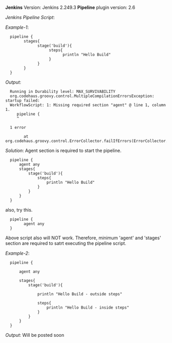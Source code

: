 
**Jenkins** Version: Jenkins 2.249.3
**Pipeline** plugin version: 2.6

*Jenkins Pipeline Script*:

*Example-1*:

      pipeline {
            stages{
                  stage('build'){
                       steps{
                             println "Hello Build"
                       } 
                  }
            }
      }

*Output*:

      Running in Durability level: MAX_SURVIVABILITY
      org.codehaus.groovy.control.MultipleCompilationErrorsException: startup failed:
      WorkflowScript: 1: Missing required section "agent" @ line 1, column 1.
         pipeline {
         ^

      1 error

            at org.codehaus.groovy.control.ErrorCollector.failIfErrors(ErrorCollector.java:310)

*Solution*: Agent section is required to start the pipeline.

      pipeline {
          agent any
          stages{
              stage('build'){
                  steps{
                      println "Hello Build"
                  } 
              }
          }
      }
      
also, try this. 

      pipeline {
            agent any
      }
      
Above script also will NOT work. Therefore, minimum 'agent' and 'stages' section are required to satrt executing the pipeline script.


*Example-2*:

      pipeline {

          agent any

          stages{
              stage('build'){

                  println "Hello Build - outside steps"

                  steps{
                      println "Hello Build - inside steps"
                  }
              }
          }
      }

*Output*: Will be posted soon
